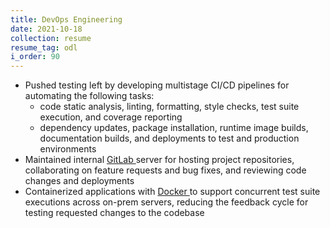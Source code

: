 ```yaml
---
title: DevOps Engineering
date: 2021-10-18
collection: resume
resume_tag: odl
i_order: 90
---
```


- Pushed testing left by developing multistage CI/CD pipelines for automating the
  following tasks:
  - code static analysis, linting, formatting, style checks, test suite execution, and
    coverage reporting
  - dependency updates, package installation, runtime image builds, documentation
    builds, and deployments to test and production environments
- Maintained internal [GitLab <i class="fab fa-gitlab"></i>](https://about.gitlab.com/) server for hosting
  project repositories, collaborating on feature requests and bug fixes, and reviewing
  code changes and deployments
- Containerized applications with
  [Docker <i class="fab fa-docker"></i>](https://www.docker.com/why-docker) to support
  concurrent test suite executions across on-prem servers, reducing the feedback cycle
  for testing requested changes to the codebase

